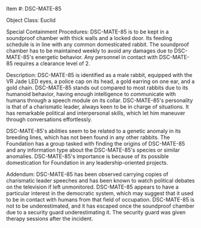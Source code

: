 Item #: DSC-MATE-85

Object Class: Euclid

Special Containment Procedures: DSC-MATE-85 is to be kept in a soundproof chamber with thick walls and a locked door. Its feeding schedule is in line with any common domesticated rabbit. The soundproof chamber has to be maintained weekly to avoid any damages due to DSC-MATE-85's energetic behavior. Any personnel in contact with DSC-MATE-85 requires a clearance level of 2.

Description: DSC-MATE-85 is identified as a male rabbit, equipped with the VR Jade LED eyes, a police cap on its head, a gold earring on one ear, and a gold chain. DSC-MATE-85 stands out compared to most rabbits due to its humanoid behavior, having enough intelligence to communicate with humans through a speech module on its collar. DSC-MATE-85's personality is that of a charismatic leader, always keen to be in charge of situations. It has remarkable political and interpersonal skills, which let him maneuver through conversations effortlessly.

DSC-MATE-85's abilities seem to be related to a genetic anomaly in its breeding lines, which has not been found in any other rabbits. The Foundation has a group tasked with finding the origins of DSC-MATE-85 and any information type about the DSC-MATE-85's species or similar anomalies. DSC-MATE-85's importance is because of its possible domestication for Foundation in any leadership-oriented projects.

Addendum: DSC-MATE-85 has been observed carrying copies of charismatic leader speeches and has been known to watch political debates on the television if left unmonitored. DSC-MATE-85 appears to have a particular interest in the democratic system, which may suggest that it used to be in contact with humans from that field of occupation. DSC-MATE-85 is not to be underestimated, and it has escaped once the soundproof chamber due to a security guard underestimating it. The security guard was given therapy sessions after the incident.